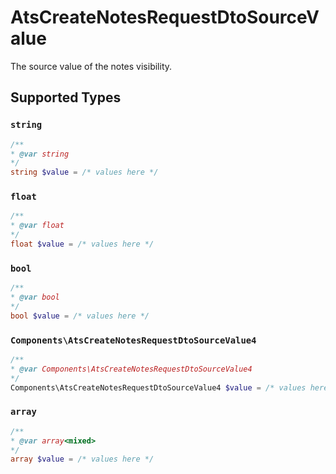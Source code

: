 # AtsCreateNotesRequestDtoSourceValue

The source value of the notes visibility.


## Supported Types

### `string`

```php
/**
* @var string
*/
string $value = /* values here */
```

### `float`

```php
/**
* @var float
*/
float $value = /* values here */
```

### `bool`

```php
/**
* @var bool
*/
bool $value = /* values here */
```

### `Components\AtsCreateNotesRequestDtoSourceValue4`

```php
/**
* @var Components\AtsCreateNotesRequestDtoSourceValue4
*/
Components\AtsCreateNotesRequestDtoSourceValue4 $value = /* values here */
```

### `array`

```php
/**
* @var array<mixed>
*/
array $value = /* values here */
```

